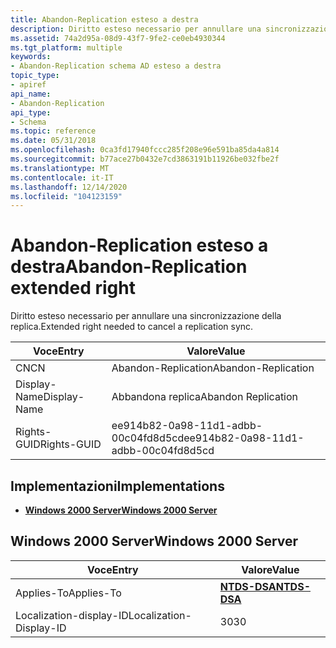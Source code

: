 ```yaml
---
title: Abandon-Replication esteso a destra
description: Diritto esteso necessario per annullare una sincronizzazione della replica.
ms.assetid: 74a2d95a-08d9-43f7-9fe2-ce0eb4930344
ms.tgt_platform: multiple
keywords:
- Abandon-Replication schema AD esteso a destra
topic_type:
- apiref
api_name:
- Abandon-Replication
api_type:
- Schema
ms.topic: reference
ms.date: 05/31/2018
ms.openlocfilehash: 0ca3fd17940fccc285f208e96e591ba85da4a814
ms.sourcegitcommit: b77ace27b0432e7cd3863191b11926be032fbe2f
ms.translationtype: MT
ms.contentlocale: it-IT
ms.lasthandoff: 12/14/2020
ms.locfileid: "104123159"
---
```

# <a name="abandon-replication-extended-right"></a><span data-ttu-id="bb437-104">Abandon-Replication esteso a destra</span><span class="sxs-lookup"><span data-stu-id="bb437-104">Abandon-Replication extended right</span></span>

<span data-ttu-id="bb437-105">Diritto esteso necessario per annullare una sincronizzazione della replica.</span><span class="sxs-lookup"><span data-stu-id="bb437-105">Extended right needed to cancel a replication sync.</span></span>



| <span data-ttu-id="bb437-106">Voce</span><span class="sxs-lookup"><span data-stu-id="bb437-106">Entry</span></span> | <span data-ttu-id="bb437-107">Valore</span><span class="sxs-lookup"><span data-stu-id="bb437-107">Value</span></span> |
|--------------|--------------------------------------|
| <span data-ttu-id="bb437-108">CN</span><span class="sxs-lookup"><span data-stu-id="bb437-108">CN</span></span>           | <span data-ttu-id="bb437-109">Abandon-Replication</span><span class="sxs-lookup"><span data-stu-id="bb437-109">Abandon-Replication</span></span>                  |
| <span data-ttu-id="bb437-110">Display-Name</span><span class="sxs-lookup"><span data-stu-id="bb437-110">Display-Name</span></span> | <span data-ttu-id="bb437-111">Abbandona replica</span><span class="sxs-lookup"><span data-stu-id="bb437-111">Abandon Replication</span></span>                  |
| <span data-ttu-id="bb437-112">Rights-GUID</span><span class="sxs-lookup"><span data-stu-id="bb437-112">Rights-GUID</span></span>  | <span data-ttu-id="bb437-113">ee914b82-0a98-11d1-adbb-00c04fd8d5cd</span><span class="sxs-lookup"><span data-stu-id="bb437-113">ee914b82-0a98-11d1-adbb-00c04fd8d5cd</span></span> |



## <a name="implementations"></a><span data-ttu-id="bb437-114">Implementazioni</span><span class="sxs-lookup"><span data-stu-id="bb437-114">Implementations</span></span>

-   [<span data-ttu-id="bb437-115">**Windows 2000 Server**</span><span class="sxs-lookup"><span data-stu-id="bb437-115">**Windows 2000 Server**</span></span>](#windows-2000-server)

## <a name="windows-2000-server"></a><span data-ttu-id="bb437-116">Windows 2000 Server</span><span class="sxs-lookup"><span data-stu-id="bb437-116">Windows 2000 Server</span></span>



| <span data-ttu-id="bb437-117">Voce</span><span class="sxs-lookup"><span data-stu-id="bb437-117">Entry</span></span> | <span data-ttu-id="bb437-118">Valore</span><span class="sxs-lookup"><span data-stu-id="bb437-118">Value</span></span> |
|-------------------------|------------------------------------------|
| <span data-ttu-id="bb437-119">Applies-To</span><span class="sxs-lookup"><span data-stu-id="bb437-119">Applies-To</span></span>              | [<span data-ttu-id="bb437-120">**NTDS-DSA**</span><span class="sxs-lookup"><span data-stu-id="bb437-120">**NTDS-DSA**</span></span>](c-ntdsdsa.md)<br/> |
| <span data-ttu-id="bb437-121">Localization-display-ID</span><span class="sxs-lookup"><span data-stu-id="bb437-121">Localization-Display-ID</span></span> | <span data-ttu-id="bb437-122">30</span><span class="sxs-lookup"><span data-stu-id="bb437-122">30</span></span>                                       |



 

 





